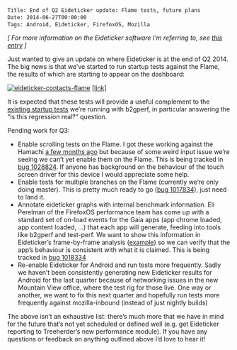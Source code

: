     Title: End of Q2 Eideticker update: Flame tests, future plans
    Date: 2014-06-27T00:00:00
    Tags: Android, Eideticker, FirefoxOS, Mozilla


*[ For more information on the Eideticker software I&#8217;m referring to, see [this entry][1] ]*

Just wanted to give an update on where Eideticker is at the end of Q2 2014. The big news is that we&#8217;ve started to run startup tests against the Flame, the results of which are starting to appear on the dashboard:

[<img src="/files/2014/06/eideticker-contacts-flame.png" alt="eideticker-contacts-flame" width="1002" height="664" class="alignnone size-full wp-image-1062" srcset="/files/2014/06/eideticker-contacts-flame-300x198.png 300w, /files/2014/06/eideticker-contacts-flame.png 1002w" sizes="(max-width: 1002px) 100vw, 1002px" />][2] [[link]][3]

It is expected that these tests will provide a useful complement to the [existing startup tests][4] we&#8217;re running with b2gperf, in particular answering the &#8220;is this regression real?&#8221; question.

Pending work for Q3:

  * Enable scrolling tests on the Flame. I got these working against the Hamachi [a few months ago][5] but because of some weird input issue we&#8217;re seeing we can&#8217;t yet enable them on the Flame. This is being tracked in [bug 1028824][6]. If anyone has background on the behaviour of the touch screen driver for this device I would appreciate some help. 
  * Enable tests for multiple branches on the Flame (currently we&#8217;re only doing master). This is pretty much ready to go ([bug 1017834][7]), just need to land it.
  * Annotate eideticker graphs with internal benchmark information. Eli Perelman of the FirefoxOS performance team has come up with a standard set of on-load events for the Gaia apps (app chrome loaded, app content loaded, &#8230;) that each app will generate, feeding into tools like b2gperf and test-perf. We want to show this information in Eideticker&#8217;s frame-by-frame analysis ([example][8]) so we can verify that the app&#8217;s behaviour is consistent with what it is claimed. This is being tracked in [bug 1018334][9]
  * Re-enable Eideticker for Android and run tests more frequently. Sadly we haven&#8217;t been consistently generating new Eideticker results for Android for the last quarter because of networking issues in the new Mountain View office, where the test rig for those live. One way or another, we want to fix this next quarter and hopefully run tests more frequently against mozilla-inbound (instead of just nightly builds)

The above isn&#8217;t an exhaustive list: there&#8217;s much more that we have in mind for the future that&#8217;s not yet scheduled or defined well (e.g. get Eideticker reporting to Treeherder&#8217;s new performance module). If you have any questions or feedback on anything outlined above I&#8217;d love to hear it!

 [1]: http://wrla.ch/blog/2012/06/mobile-firefox-measuring-how-a-browser-feels/
 [2]: /files/2014/06/eideticker-contacts-flame.png
 [3]: http://eideticker.mozilla.org/b2g/#/flame/b2g-contacts-startup/timetostableframe
 [4]: https://datazilla.mozilla.org/b2g/?branch=master&#038;device=flame&#038;range=7&#038;test=cold_load_time&#038;app_list=browser,calendar,camera,clock,contacts,email%20FTU,fm_radio,gallery,marketplace,messages,music,phone,settings,template,usage,video&#038;app=phone&#038;gaia_rev=b8f36518696f3191&#038;gecko_rev=c90b38c47a1d&#038;plot=avg
 [5]: http://wrla.ch/blog/2014/03/its-all-about-the-entropy/
 [6]: https://bugzilla.mozilla.org/show_bug.cgi?id=1028824
 [7]: https://bugzilla.mozilla.org/show_bug.cgi?id=1017834
 [8]: http://eideticker.mozilla.org/b2g/detail.html?id=2b007f8cfd8b11e3923c10ddb19eacac#/framecannyentropies
 [9]: https://bugzilla.mozilla.org/show_bug.cgi?id=1018334